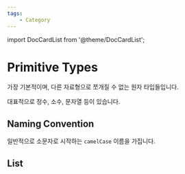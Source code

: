 ```yaml
---
tags:
    - Category
---
```


import DocCardList from '@theme/DocCardList';

# Primitive Types

가장 기본적이며, 다른 자료형으로 쪼개질 수 없는 원자 타입들입니다.

대표적으로 정수, 소수, 문자열 등이 있습니다.

## Naming Convention

일반적으로 소문자로 시작하는 `camelCase` 이름을 가집니다.

## List

<DocCardList />
